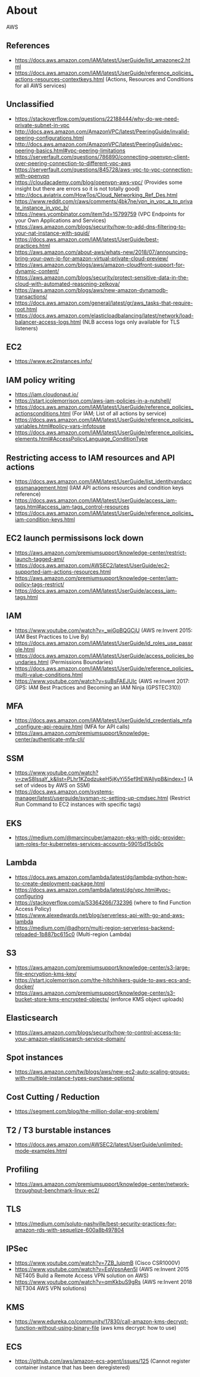 # About

AWS


## References

- https://docs.aws.amazon.com/IAM/latest/UserGuide/list_amazonec2.html
- https://docs.aws.amazon.com/IAM/latest/UserGuide/reference_policies_actions-resources-contextkeys.html (Actions, Resources and Conditions for all AWS services)


## Unclassified

- https://stackoverflow.com/questions/22188444/why-do-we-need-private-subnet-in-vpc
- http://docs.aws.amazon.com/AmazonVPC/latest/PeeringGuide/invalid-peering-configurations.html
- http://docs.aws.amazon.com/AmazonVPC/latest/PeeringGuide/vpc-peering-basics.html#vpc-peering-limitations
- https://serverfault.com/questions/786890/connecting-openvpn-client-over-peering-connection-to-different-vpc-aws
- https://serverfault.com/questions/845728/aws-vpc-to-vpc-connection-with-openvpn
- https://cloudacademy.com/blog/openvpn-aws-vpc/  (Provides some insight but there are errors so it is not totally good)
- http://docs.aviatrix.com/HowTos/Cloud_Networking_Ref_Des.html
- https://www.reddit.com/r/aws/comments/4bk7ne/vpn_in_vpc_a_to_private_instance_in_vpc_b/
- https://news.ycombinator.com/item?id=15799759 (VPC Endpoints for your Own Applications and Services)
- https://aws.amazon.com/blogs/security/how-to-add-dns-filtering-to-your-nat-instance-with-squid/
- https://docs.aws.amazon.com/IAM/latest/UserGuide/best-practices.html
- https://aws.amazon.com/about-aws/whats-new/2018/07/announcing-bring-your-own-ip-for-amazon-virtual-private-cloud-preview/
- https://aws.amazon.com/blogs/aws/amazon-cloudfront-support-for-dynamic-content/
- https://aws.amazon.com/blogs/security/protect-sensitive-data-in-the-cloud-with-automated-reasoning-zelkova/
- https://aws.amazon.com/blogs/aws/new-amazon-dynamodb-transactions/
- https://docs.aws.amazon.com/general/latest/gr/aws_tasks-that-require-root.html
- https://docs.aws.amazon.com/elasticloadbalancing/latest/network/load-balancer-access-logs.html (NLB access logs only available for TLS listeners)


## EC2

- https://www.ec2instances.info/


## IAM policy writing

- https://iam.cloudonaut.io/
- https://start.jcolemorrison.com/aws-iam-policies-in-a-nutshell/
- https://docs.aws.amazon.com/IAM/latest/UserGuide/reference_policies_actionsconditions.html (For IAM; List of all actions by service)
- https://docs.aws.amazon.com/IAM/latest/UserGuide/reference_policies_variables.html#policy-vars-infotouse
- https://docs.aws.amazon.com/IAM/latest/UserGuide/reference_policies_elements.html#AccessPolicyLanguage_ConditionType


## Restricting access to IAM resources and API actions

- https://docs.aws.amazon.com/IAM/latest/UserGuide/list_identityandaccessmanagement.html (IAM API actions resources and condition keys reference)
- https://docs.aws.amazon.com/IAM/latest/UserGuide/access_iam-tags.html#access_iam-tags_control-resources
- https://docs.aws.amazon.com/IAM/latest/UserGuide/reference_policies_iam-condition-keys.html


## EC2 launch permissisons lock down

- https://aws.amazon.com/premiumsupport/knowledge-center/restrict-launch-tagged-ami/
- https://docs.aws.amazon.com/AWSEC2/latest/UserGuide/ec2-supported-iam-actions-resources.html
- https://aws.amazon.com/premiumsupport/knowledge-center/iam-policy-tags-restrict/
- https://docs.aws.amazon.com/IAM/latest/UserGuide/access_iam-tags.html


## IAM

- https://www.youtube.com/watch?v=_wiGpBQGCjU (AWS re:Invent 2015: IAM Best Practices to Live By)
- https://docs.aws.amazon.com/IAM/latest/UserGuide/id_roles_use_passrole.html
- https://docs.aws.amazon.com/IAM/latest/UserGuide/access_policies_boundaries.html (Permissions Boundaries)
- https://docs.aws.amazon.com/IAM/latest/UserGuide/reference_policies_multi-value-conditions.html
- https://www.youtube.com/watch?v=suBsFAEJUIc (AWS re:Invent 2017: GPS: IAM Best Practices and Becoming an IAM Ninja (GPSTEC310))


## MFA

- https://docs.aws.amazon.com/IAM/latest/UserGuide/id_credentials_mfa_configure-api-require.html  (MFA for API calls)
- https://aws.amazon.com/premiumsupport/knowledge-center/authenticate-mfa-cli/


## SSM

- https://www.youtube.com/watch?v=zwS8lssaY_k&list=PLhr1KZpdzukeH5jKyYi55ef9tEWAllypB&index=1 (A set of videos by AWS on SSM)
- https://docs.aws.amazon.com/systems-manager/latest/userguide/sysman-rc-setting-up-cmdsec.html (Restrict Run Command to EC2 instances with specific tags)


## EKS

- https://medium.com/@marcincuber/amazon-eks-with-oidc-provider-iam-roles-for-kubernetes-services-accounts-59015d15cb0c


## Lambda

- https://docs.aws.amazon.com/lambda/latest/dg/lambda-python-how-to-create-deployment-package.html
- https://docs.aws.amazon.com/lambda/latest/dg/vpc.html#vpc-configuring
- https://stackoverflow.com/a/53364266/732396 (where to find Function Access Policy)
- https://www.alexedwards.net/blog/serverless-api-with-go-and-aws-lambda
- https://medium.com/@adhorn/multi-region-serverless-backend-reloaded-1b887bc615c0 (Multi-region Lambda)


## S3

- https://aws.amazon.com/premiumsupport/knowledge-center/s3-large-file-encryption-kms-key/
- https://start.jcolemorrison.com/the-hitchhikers-guide-to-aws-ecs-and-docker/
- https://aws.amazon.com/premiumsupport/knowledge-center/s3-bucket-store-kms-encrypted-objects/ (enforce KMS object uploads)


## Elasticsearch

- https://aws.amazon.com/blogs/security/how-to-control-access-to-your-amazon-elasticsearch-service-domain/


## Spot instances

- https://aws.amazon.com/tw/blogs/aws/new-ec2-auto-scaling-groups-with-multiple-instance-types-purchase-options/


## Cost Cutting / Reduction

- https://segment.com/blog/the-million-dollar-eng-problem/


## T2 / T3 burstable instances

- https://docs.aws.amazon.com/AWSEC2/latest/UserGuide/unlimited-mode-examples.html


## Profiling

- https://aws.amazon.com/premiumsupport/knowledge-center/network-throughput-benchmark-linux-ec2/


## TLS

- https://medium.com/soluto-nashville/best-security-practices-for-amazon-rds-with-sequelize-600a8b497804


## IPSec

- https://www.youtube.com/watch?v=7ZB_luipmB (Cisco CSR1000V)
- https://www.youtube.com/watch?v=EqVpsnAen5I (AWS re:Invent 2015 NET405 Build a Remote Access VPN solution on AWS)
- https://www.youtube.com/watch?v=qmKkbuS9gRs (AWS re:Invent 2018 NET304 AWS VPN solutions)


## KMS

- https://www.edureka.co/community/17830/call-amazon-kms-decrypt-function-without-using-binary-file (aws kms decrypt: how to use)


## ECS

- https://github.com/aws/amazon-ecs-agent/issues/125 (Cannot register container instance that has been deregistered)
